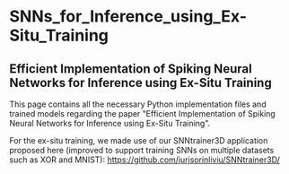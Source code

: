 # SNNs_for_Inference_using_Ex-Situ_Training
## Efficient Implementation of Spiking Neural Networks for Inference using Ex-Situ Training

This page contains all the necessary Python implementation files and trained models regarding the paper "Efficient Implementation of Spiking Neural Networks for Inference using Ex-Situ Training".

For the ex-situ training, we made use of our SNNtrainer3D application proposed here (improved to support training SNNs on multiple datasets such as XOR and MNIST): https://github.com/jurjsorinliviu/SNNtrainer3D/ 
